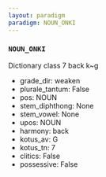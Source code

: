 ```yaml
---
layout: paradigm
paradigm: NOUN_ONKI
---
```

### ` NOUN_ONKI `

Dictionary class 7 back k~g
* grade_dir: weaken
* plurale_tantum: False
* pos: NOUN
* stem_diphthong: None
* stem_vowel: None
* upos: NOUN
* harmony: back
* kotus_av: G
* kotus_tn: 7
* clitics: False
* possessive: False
